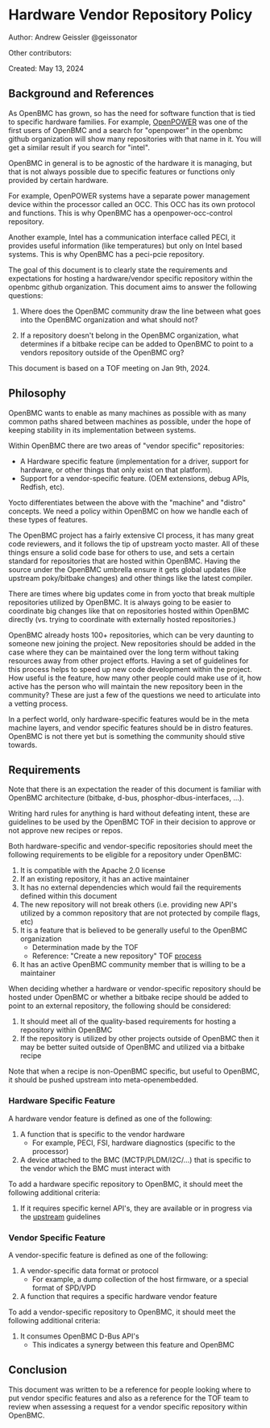 # Hardware Vendor Repository Policy

Author: Andrew Geissler @geissonator

Other contributors:

Created: May 13, 2024

## Background and References

As OpenBMC has grown, so has the need for software function that is tied to
specific hardware families. For example, [OpenPOWER][openpower] was one of the
first users of OpenBMC and a search for "openpower" in the openbmc github
organization will show many repositories with that name in it. You will get a
similar result if you search for "intel".

OpenBMC in general is to be agnostic of the hardware it is managing, but that is
not always possible due to specific features or functions only provided by
certain hardware.

For example, OpenPOWER systems have a separate power management device within
the processor called an OCC. This OCC has its own protocol and functions. This
is why OpenBMC has a openpower-occ-control repository.

Another example, Intel has a communication interface called PECI, it provides
useful information (like temperatures) but only on Intel based systems. This is
why OpenBMC has a peci-pcie repository.

The goal of this document is to clearly state the requirements and expectations
for hosting a hardware/vendor specific repository within the openbmc github
organization. This document aims to answer the following questions:

1. Where does the OpenBMC community draw the line between what goes into the
   OpenBMC organization and what should not?

2. If a repository doesn't belong in the OpenBMC organization, what determines
   if a bitbake recipe can be added to OpenBMC to point to a vendors repository
   outside of the OpenBMC org?

This document is based on a TOF meeting on Jan 9th, 2024.

## Philosophy

OpenBMC wants to enable as many machines as possible with as many common paths
shared between machines as possible, under the hope of keeping stability in its
implementation between systems.

Within OpenBMC there are two areas of "vendor specific" repositories:

- A Hardware specific feature (implementation for a driver, support for
  hardware, or other things that only exist on that platform).
- Support for a vendor-specific feature. (OEM extensions, debug APIs, Redfish,
  etc).

Yocto differentiates between the above with the "machine" and "distro" concepts.
We need a policy within OpenBMC on how we handle each of these types of
features.

The OpenBMC project has a fairly extensive CI process, it has many great code
reviewers, and it follows the tip of upstream yocto master. All of these things
ensure a solid code base for others to use, and sets a certain standard for
repositories that are hosted within OpenBMC. Having the source under the OpenBMC
umbrella ensure it gets global updates (like upstream poky/bitbake changes) and
other things like the latest compiler.

There are times where big updates come in from yocto that break multiple
repositories utilized by OpenBMC. It is always going to be easier to coordinate
big changes like that on repositories hosted within OpenBMC directly (vs. trying
to coordinate with externally hosted repositories.)

OpenBMC already hosts 100+ repositories, which can be very daunting to someone
new joining the project. New repositories should be added in the case where they
can be maintained over the long term without taking resources away from other
project efforts. Having a set of guidelines for this process helps to speed up
new code development within the project. How useful is the feature, how many
other people could make use of it, how active has the person who will maintain
the new repository been in the community? These are just a few of the questions
we need to articulate into a vetting process.

In a perfect world, only hardware-specific features would be in the meta machine
layers, and vendor specific features should be in distro features. OpenBMC is
not there yet but is something the community should stive towards.

## Requirements

Note that there is an expectation the reader of this document is familiar with
OpenBMC architecture (bitbake, d-bus, phosphor-dbus-interfaces, ...).

Writing hard rules for anything is hard without defeating intent, these are
guidelines to be used by the OpenBMC TOF in their decision to approve or not
approve new recipes or repos.

Both hardware-specific and vendor-specific repositories should meet the
following requirements to be eligible for a repository under OpenBMC:

1. It is compatible with the Apache 2.0 license
2. If an existing repository, it has an active maintainer
3. It has no external dependencies which would fail the requirements defined
   within this document
4. The new repository will not break others (i.e. providing new API's utilized
   by a common repository that are not protected by compile flags, etc)
5. It is a feature that is believed to be generally useful to the OpenBMC
   organization
   - Determination made by the TOF
   - Reference: "Create a new repository" TOF [process][tof]
6. It has an active OpenBMC community member that is willing to be a maintainer

When deciding whether a hardware or vendor-specific repository should be hosted
under OpenBMC or whether a bitbake recipe should be added to point to an
external repository, the following should be considered:

1. It should meet all of the quality-based requirements for hosting a repository
   within OpenBMC
2. If the repository is utilized by other projects outside of OpenBMC then it
   may be better suited outside of OpenBMC and utilized via a bitbake recipe

Note that when a recipe is non-OpenBMC specific, but useful to OpenBMC, it
should be pushed upstream into meta-openembedded.

### Hardware Specific Feature

A hardware vendor feature is defined as one of the following:

1. A function that is specific to the vendor hardware
   - For example, PECI, FSI, hardware diagnostics (specific to the processor)
2. A device attached to the BMC (MCTP/PLDM/I2C/...) that is specific to the
   vendor which the BMC must interact with

To add a hardware specific repository to OpenBMC, it should meet the following
additional criteria:

1. If it requires specific kernel API's, they are available or in progress via
   the [upstream][upstream] guidelines

### Vendor Specific Feature

A vendor-specific feature is defined as one of the following:

1. A vendor-specific data format or protocol
   - For example, a dump collection of the host firmware, or a special format of
     SPD/VPD
2. A function that requires a specific hardware vendor feature

To add a vendor-specific repository to OpenBMC, it should meet the following
additional criteria:

1. It consumes OpenBMC D-Bus API's
   - This indicates a synergy between this feature and OpenBMC

## Conclusion

This document was written to be a reference for people looking where to put
vendor specific features and also as a reference for the TOF team to review when
assessing a request for a vendor specific repository within OpenBMC.

[openpower]: https://openpowerfoundation.org/
[upstream]: https://github.com/openbmc/docs/blob/master/kernel-development.md
[tof]: https://github.com/openbmc/technical-oversight-forum/issues
